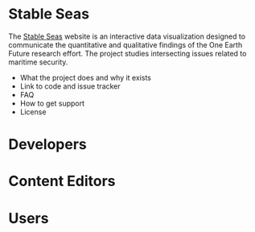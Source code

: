 
Stable Seas
===========

The [Stable Seas](beta.stableseas.org) website is an interactive data visualization designed to communicate the quantitative and qualitative findings of the One Earth Future research effort. The project studies intersecting issues related to maritime security.


- What the project does and why it exists
- Link to code and issue tracker
- FAQ
- How to get support
- License

# Developers

# Content Editors

# Users

